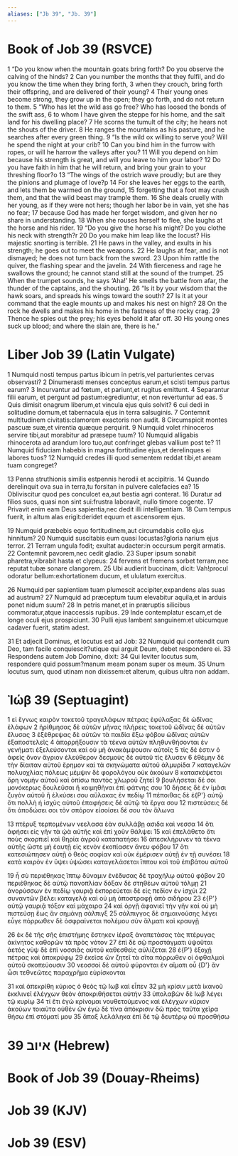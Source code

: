 ```yaml
---
aliases: ["Jb 39", "Jb. 39"]
---
```



# Book of Job 39 (RSVCE)

1 “Do you know when the mountain goats bring forth? Do you observe the calving of the hinds?
2 Can you number the months that they fulfil, and do you know the time when they bring forth,
3 when they crouch, bring forth their offspring, and are delivered of their young?
4 Their young ones become strong, they grow up in the open; they go forth, and do not return to them.
5 “Who has let the wild ass go free? Who has loosed the bonds of the swift ass,
6 to whom I have given the steppe for his home, and the salt land for his dwelling place?
7 He scorns the tumult of the city; he hears not the shouts of the driver.
8 He ranges the mountains as his pasture, and he searches after every green thing.
9 “Is the wild ox willing to serve you? Will he spend the night at your crib?
10 Can you bind him in the furrow with ropes, or will he harrow the valleys after you?
11 Will you depend on him because his strength is great, and will you leave to him your labor?
12 Do you have faith in him that he will return, and bring your grain to your threshing floor?o
13 “The wings of the ostrich wave proudly; but are they the pinions and plumage of love?p
14 For she leaves her eggs to the earth, and lets them be warmed on the ground,
15 forgetting that a foot may crush them, and that the wild beast may trample them.
16 She deals cruelly with her young, as if they were not hers; though her labor be in vain, yet she has no fear;
17 because God has made her forget wisdom, and given her no share in understanding.
18 When she rouses herself to flee, she laughs at the horse and his rider.
19 “Do you give the horse his might? Do you clothe his neck with strength?r
20 Do you make him leap like the locust? His majestic snorting is terrible.
21 He paws in the valley, and exults in his strength; he goes out to meet the weapons.
22 He laughs at fear, and is not dismayed; he does not turn back from the sword.
23 Upon him rattle the quiver, the flashing spear and the javelin.
24 With fierceness and rage he swallows the ground; he cannot stand still at the sound of the trumpet.
25 When the trumpet sounds, he says ‘Aha!’ He smells the battle from afar, the thunder of the captains, and the shouting.
26 “Is it by your wisdom that the hawk soars, and spreads his wings toward the south?
27 Is it at your command that the eagle mounts up and makes his nest on high?
28 On the rock he dwells and makes his home in the fastness of the rocky crag.
29 Thence he spies out the prey; his eyes behold it afar off.
30 His young ones suck up blood; and where the slain are, there is he.”


# Liber Job 39 (Latin Vulgate)

1 Numquid nosti tempus partus ibicum in petris,vel parturientes cervas observasti?
2 Dinumerasti menses conceptus earum,et scisti tempus partus earum?
3 Incurvantur ad fœtum, et pariunt,et rugitus emittunt.
4 Separantur filii earum, et pergunt ad pastum:egrediuntur, et non revertuntur ad eas.
5 Quis dimisit onagrum liberum,et vincula ejus quis solvit?
6 cui dedi in solitudine domum,et tabernacula ejus in terra salsuginis.
7 Contemnit multitudinem civitatis:clamorem exactoris non audit.
8 Circumspicit montes pascuæ suæ,et virentia quæque perquirit.
9 Numquid volet rhinoceros servire tibi,aut morabitur ad præsepe tuum?
10 Numquid alligabis rhinocerota ad arandum loro tuo,aut confringet glebas vallium post te?
11 Numquid fiduciam habebis in magna fortitudine ejus,et derelinques ei labores tuos?
12 Numquid credes illi quod sementem reddat tibi,et aream tuam congreget?

13 Penna struthionis similis estpennis herodii et accipitris.
14 Quando derelinquit ova sua in terra,tu forsitan in pulvere calefacies ea?
15 Obliviscitur quod pes conculcet ea,aut bestia agri conterat.
16 Duratur ad filios suos, quasi non sint sui:frustra laboravit, nullo timore cogente.
17 Privavit enim eam Deus sapientia,nec dedit illi intelligentiam.
18 Cum tempus fuerit, in altum alas erigit:deridet equum et ascensorem ejus.

19 Numquid præbebis equo fortitudinem,aut circumdabis collo ejus hinnitum?
20 Numquid suscitabis eum quasi locustas?gloria narium ejus terror.
21 Terram ungula fodit; exultat audacter:in occursum pergit armatis.
22 Contemnit pavorem,nec cedit gladio.
23 Super ipsum sonabit pharetra;vibrabit hasta et clypeus:
24 fervens et fremens sorbet terram,nec reputat tubæ sonare clangorem.
25 Ubi audierit buccinam, dicit: Vah!procul odoratur bellum:exhortationem ducum, et ululatum exercitus.

26 Numquid per sapientiam tuam plumescit accipiter,expandens alas suas ad austrum?
27 Numquid ad præceptum tuum elevabitur aquila,et in arduis ponet nidum suum?
28 In petris manet,et in præruptis silicibus commoratur,atque inaccessis rupibus.
29 Inde contemplatur escam,et de longe oculi ejus prospiciunt.
30 Pulli ejus lambent sanguinem:et ubicumque cadaver fuerit, statim adest.

31 Et adjecit Dominus, et locutus est ad Job:
32 Numquid qui contendit cum Deo, tam facile conquiescit?utique qui arguit Deum, debet respondere ei.
33 Respondens autem Job Domino, dixit:
34 Qui leviter locutus sum, respondere quid possum?manum meam ponam super os meum.
35 Unum locutus sum, quod utinam non dixissem:et alterum, quibus ultra non addam.


# Ἰώβ 39 (Septuagint)

1 εἰ ἔγνως καιρὸν τοκετοῦ τραγελάφων πέτρας ἐφύλαξας δὲ ὠδῖνας ἐλάφων
2 ἠρίθμησας δὲ αὐτῶν μῆνας πλήρεις τοκετοῦ ὠδῖνας δὲ αὐτῶν ἔλυσας
3 ἐξέθρεψας δὲ αὐτῶν τὰ παιδία ἔξω φόβου ὠδῖνας αὐτῶν ἐξαποστελεῖς
4 ἀπορρήξουσιν τὰ τέκνα αὐτῶν πληθυνθήσονται ἐν γενήματι ἐξελεύσονται καὶ οὐ μὴ ἀνακάμψουσιν αὐτοῖς
5 τίς δέ ἐστιν ὁ ἀφεὶς ὄνον ἄγριον ἐλεύθερον δεσμοὺς δὲ αὐτοῦ τίς ἔλυσεν
6 ἐθέμην δὲ τὴν δίαιταν αὐτοῦ ἔρημον καὶ τὰ σκηνώματα αὐτοῦ ἁλμυρίδα
7 καταγελῶν πολυοχλίας πόλεως μέμψιν δὲ φορολόγου οὐκ ἀκούων
8 κατασκέψεται ὄρη νομὴν αὐτοῦ καὶ ὀπίσω παντὸς χλωροῦ ζητεῖ
9 βουλήσεται δέ σοι μονόκερως δουλεῦσαι ἢ κοιμηθῆναι ἐπὶ φάτνης σου
10 δήσεις δὲ ἐν ἱμᾶσι ζυγὸν αὐτοῦ ἢ ἑλκύσει σου αὔλακας ἐν πεδίῳ
11 πέποιθας δὲ ἐ{P'} αὐτῷ ὅτι πολλὴ ἡ ἰσχὺς αὐτοῦ ἐπαφήσεις δὲ αὐτῷ τὰ ἔργα σου
12 πιστεύσεις δὲ ὅτι ἀποδώσει σοι τὸν σπόρον εἰσοίσει δέ σου τὸν ἅλωνα

13 πτέρυξ τερπομένων νεελασα ἐὰν συλλάβῃ ασιδα καὶ νεσσα
14 ὅτι ἀφήσει εἰς γῆν τὰ ᾠὰ αὐτῆς καὶ ἐπὶ χοῦν θάλψει
15 καὶ ἐπελάθετο ὅτι ποὺς σκορπιεῖ καὶ θηρία ἀγροῦ καταπατήσει
16 ἀπεσκλήρυνεν τὰ τέκνα αὐτῆς ὥστε μὴ ἑαυτῇ εἰς κενὸν ἐκοπίασεν ἄνευ φόβου
17 ὅτι κατεσιώπησεν αὐτῇ ὁ θεὸς σοφίαν καὶ οὐκ ἐμέρισεν αὐτῇ ἐν τῇ συνέσει
18 κατὰ καιρὸν ἐν ὕψει ὑψώσει καταγελάσεται ἵππου καὶ τοῦ ἐπιβάτου αὐτοῦ

19 ἦ σὺ περιέθηκας ἵππῳ δύναμιν ἐνέδυσας δὲ τραχήλῳ αὐτοῦ φόβον
20 περιέθηκας δὲ αὐτῷ πανοπλίαν δόξαν δὲ στηθέων αὐτοῦ τόλμῃ
21 ἀνορύσσων ἐν πεδίῳ γαυριᾷ ἐκπορεύεται δὲ εἰς πεδίον ἐν ἰσχύι
22 συναντῶν βέλει καταγελᾷ καὶ οὐ μὴ ἀποστραφῇ ἀπὸ σιδήρου
23 ἐ{P'} αὐτῷ γαυριᾷ τόξον καὶ μάχαιρα
24 καὶ ὀργῇ ἀφανιεῖ τὴν γῆν καὶ οὐ μὴ πιστεύσῃ ἕως ἂν σημάνῃ σάλπιγξ
25 σάλπιγγος δὲ σημαινούσης λέγει εὖγε πόρρωθεν δὲ ὀσφραίνεται πολέμου σὺν ἅλματι καὶ κραυγῇ

26 ἐκ δὲ τῆς σῆς ἐπιστήμης ἕστηκεν ἱέραξ ἀναπετάσας τὰς πτέρυγας ἀκίνητος καθορῶν τὰ πρὸς νότον
27 ἐπὶ δὲ σῷ προστάγματι ὑψοῦται ἀετός γὺψ δὲ ἐπὶ νοσσιᾶς αὐτοῦ καθεσθεὶς αὐλίζεται
28 ἐ{P'} ἐξοχῇ πέτρας καὶ ἀποκρύφῳ
29 ἐκεῖσε ὢν ζητεῖ τὰ σῖτα πόρρωθεν οἱ ὀφθαλμοὶ αὐτοῦ σκοπεύουσιν
30 νεοσσοὶ δὲ αὐτοῦ φύρονται ἐν αἵματι οὗ {D'} ἂν ὦσι τεθνεῶτες παραχρῆμα εὑρίσκονται

31 καὶ ἀπεκρίθη κύριος ὁ θεὸς τῷ Ιωβ καὶ εἶπεν
32 μὴ κρίσιν μετὰ ἱκανοῦ ἐκκλινεῖ ἐλέγχων θεὸν ἀποκριθήσεται αὐτήν
33 ὑπολαβὼν δὲ Ιωβ λέγει τῷ κυρίῳ
34 τί ἔτι ἐγὼ κρίνομαι νουθετούμενος καὶ ἐλέγχων κύριον ἀκούων τοιαῦτα οὐθὲν ὤν ἐγὼ δὲ τίνα ἀπόκρισιν δῶ πρὸς ταῦτα χεῖρα θήσω ἐπὶ στόματί μου
35 ἅπαξ λελάληκα ἐπὶ δὲ τῷ δευτέρῳ οὐ προσθήσω


# 39 איוב (Hebrew)


# Book of Job 39 (Douay-Rheims)


# Job 39 (KJV)


# Job 39 (ESV)

